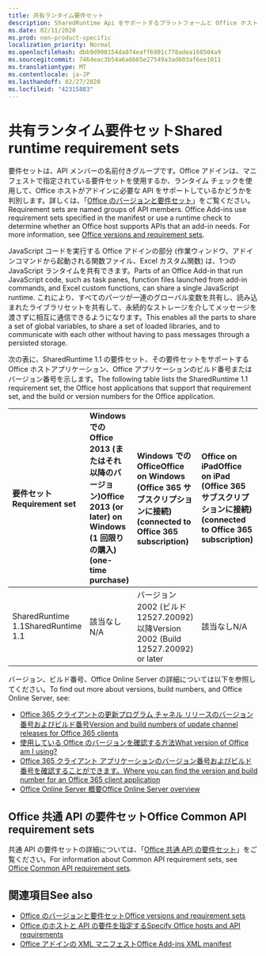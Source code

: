 ```yaml
---
title: 共有ランタイム要件セット
description: SharedRuntime Api をサポートするプラットフォームと Office ホストを指定します。
ms.date: 02/11/2020
ms.prod: non-product-specific
localization_priority: Normal
ms.openlocfilehash: dbb9d908154da074eaff6901c778adea168504a9
ms.sourcegitcommit: 7464eac3b54a6a6b65e27549a3ad603af6ee1011
ms.translationtype: MT
ms.contentlocale: ja-JP
ms.lasthandoff: 02/27/2020
ms.locfileid: "42315883"
---
```

# <a name="shared-runtime-requirement-sets"></a><span data-ttu-id="33698-103">共有ランタイム要件セット</span><span class="sxs-lookup"><span data-stu-id="33698-103">Shared runtime requirement sets</span></span>

<span data-ttu-id="33698-p101">要件セットは、API メンバーの名前付きグループです。Office アドインは、マニフェストで指定されている要件セットを使用するか、ランタイム チェックを使用して、Office ホストがアドインに必要な API をサポートしているかどうかを判別します。詳しくは、「[Office のバージョンと要件セット](/office/dev/add-ins/develop/office-versions-and-requirement-sets)」をご覧ください。</span><span class="sxs-lookup"><span data-stu-id="33698-p101">Requirement sets are named groups of API members. Office Add-ins use requirement sets specified in the manifest or use a runtime check to determine whether an Office host supports APIs that an add-in needs. For more information, see [Office versions and requirement sets](/office/dev/add-ins/develop/office-versions-and-requirement-sets).</span></span>

<span data-ttu-id="33698-107">JavaScript コードを実行する Office アドインの部分 (作業ウィンドウ、アドインコマンドから起動される関数ファイル、Excel カスタム関数) は、1つの JavaScript ランタイムを共有できます。</span><span class="sxs-lookup"><span data-stu-id="33698-107">Parts of an Office Add-in that run JavaScript code, such as task panes, function files launched from add-in commands, and Excel custom functions, can share a single JavaScript runtime.</span></span> <span data-ttu-id="33698-108">これにより、すべてのパーツが一連のグローバル変数を共有し、読み込まれたライブラリセットを共有して、永続的なストレージを介してメッセージを渡さずに相互に通信できるようになります。</span><span class="sxs-lookup"><span data-stu-id="33698-108">This enables all the parts to share a set of global variables, to share a set of loaded libraries, and to communicate with each other without having to pass messages through a persisted storage.</span></span>

<span data-ttu-id="33698-109">次の表に、SharedRuntime 1.1 の要件セット、その要件セットをサポートする Office ホストアプリケーション、Office アプリケーションのビルド番号またはバージョン番号を示します。</span><span class="sxs-lookup"><span data-stu-id="33698-109">The following table lists the SharedRuntime 1.1 requirement set, the Office host applications that support that requirement set, and the build or version numbers for the Office application.</span></span>

|  <span data-ttu-id="33698-110">要件セット</span><span class="sxs-lookup"><span data-stu-id="33698-110">Requirement set</span></span>  |  <span data-ttu-id="33698-111">Windows での Office 2013 (またはそれ以降のバージョン)</span><span class="sxs-lookup"><span data-stu-id="33698-111">Office 2013 (or later) on Windows</span></span><br><span data-ttu-id="33698-112">(1 回限りの購入)</span><span class="sxs-lookup"><span data-stu-id="33698-112">(one-time purchase)</span></span> | <span data-ttu-id="33698-113">Windows での Office</span><span class="sxs-lookup"><span data-stu-id="33698-113">Office on Windows</span></span><br><span data-ttu-id="33698-114">(Office 365 サブスクリプションに接続)</span><span class="sxs-lookup"><span data-stu-id="33698-114">(connected to Office 365 subscription)</span></span>   |  <span data-ttu-id="33698-115">Office on iPad</span><span class="sxs-lookup"><span data-stu-id="33698-115">Office on iPad</span></span><br><span data-ttu-id="33698-116">(Office 365 サブスクリプションに接続)</span><span class="sxs-lookup"><span data-stu-id="33698-116">(connected to Office 365 subscription)</span></span>  |  <span data-ttu-id="33698-117">Office on Mac</span><span class="sxs-lookup"><span data-stu-id="33698-117">Office on Mac</span></span><br><span data-ttu-id="33698-118">(Office 365 サブスクリプションに接続)</span><span class="sxs-lookup"><span data-stu-id="33698-118">(connected to Office 365 subscription)</span></span>  | <span data-ttu-id="33698-119">Office on the web</span><span class="sxs-lookup"><span data-stu-id="33698-119">Office on the web</span></span>  | <span data-ttu-id="33698-120">Office Online Server</span><span class="sxs-lookup"><span data-stu-id="33698-120">Office Online Server</span></span> |
|:-----|:-----|:-----|:-----|:-----|:-----|:-----|
| <span data-ttu-id="33698-121">SharedRuntime 1.1</span><span class="sxs-lookup"><span data-stu-id="33698-121">SharedRuntime 1.1</span></span>  | <span data-ttu-id="33698-122">該当なし</span><span class="sxs-lookup"><span data-stu-id="33698-122">N/A</span></span> | <span data-ttu-id="33698-123">バージョン 2002 (ビルド 12527.20092) 以降</span><span class="sxs-lookup"><span data-stu-id="33698-123">Version 2002 (Build 12527.20092) or later</span></span> | <span data-ttu-id="33698-124">該当なし</span><span class="sxs-lookup"><span data-stu-id="33698-124">N/A</span></span> | <span data-ttu-id="33698-125">16.35 以降</span><span class="sxs-lookup"><span data-stu-id="33698-125">16.35 or later</span></span> | <span data-ttu-id="33698-126">2020 年 2 月</span><span class="sxs-lookup"><span data-stu-id="33698-126">February 2020</span></span> | <span data-ttu-id="33698-127">該当なし</span><span class="sxs-lookup"><span data-stu-id="33698-127">N/A</span></span> |

<span data-ttu-id="33698-128">バージョン、ビルド番号、Office Online Server の詳細については以下を参照してください。</span><span class="sxs-lookup"><span data-stu-id="33698-128">To find out more about versions, build numbers, and Office Online Server, see:</span></span>

- [<span data-ttu-id="33698-129">Office 365 クライアントの更新プログラム チャネル リリースのバージョン番号およびビルド番号</span><span class="sxs-lookup"><span data-stu-id="33698-129">Version and build numbers of update channel releases for Office 365 clients</span></span>](https://support.office.com/article/version-and-build-numbers-of-update-channel-releases-ae942449-1fca-4484-898b-a933ea23def7)
- [<span data-ttu-id="33698-130">使用している Office のバージョンを確認する方法</span><span class="sxs-lookup"><span data-stu-id="33698-130">What version of Office am I using?</span></span>](https://support.office.com/article/What-version-of-Office-am-I-using-932788b8-a3ce-44bf-bb09-e334518b8b19)
- [<span data-ttu-id="33698-131">Office 365 クライアント アプリケーションのバージョン番号およびビルド番号を確認することができます。</span><span class="sxs-lookup"><span data-stu-id="33698-131">Where you can find the version and build number for an Office 365 client application</span></span>](https://support.office.com/article/version-and-build-numbers-of-update-channel-releases-ae942449-1fca-4484-898b-a933ea23def7)
- [<span data-ttu-id="33698-132">Office Online Server 概要</span><span class="sxs-lookup"><span data-stu-id="33698-132">Office Online Server overview</span></span>](/officeonlineserver/office-online-server-overview)

## <a name="office-common-api-requirement-sets"></a><span data-ttu-id="33698-133">Office 共通 API の要件セット</span><span class="sxs-lookup"><span data-stu-id="33698-133">Office Common API requirement sets</span></span>

<span data-ttu-id="33698-134">共通 API の要件セットの詳細については、「[Office 共通 API の要件セット](office-add-in-requirement-sets.md)」をご覧ください。</span><span class="sxs-lookup"><span data-stu-id="33698-134">For information about Common API requirement sets, see [Office Common API requirement sets](office-add-in-requirement-sets.md).</span></span>

## <a name="see-also"></a><span data-ttu-id="33698-135">関連項目</span><span class="sxs-lookup"><span data-stu-id="33698-135">See also</span></span>

- [<span data-ttu-id="33698-136">Office のバージョンと要件セット</span><span class="sxs-lookup"><span data-stu-id="33698-136">Office versions and requirement sets</span></span>](/office/dev/add-ins/develop/office-versions-and-requirement-sets)
- [<span data-ttu-id="33698-137">Office のホストと API の要件を指定する</span><span class="sxs-lookup"><span data-stu-id="33698-137">Specify Office hosts and API requirements</span></span>](/office/dev/add-ins/develop/specify-office-hosts-and-api-requirements)
- [<span data-ttu-id="33698-138">Office アドインの XML マニフェスト</span><span class="sxs-lookup"><span data-stu-id="33698-138">Office Add-ins XML manifest</span></span>](/office/dev/add-ins/develop/add-in-manifests)
